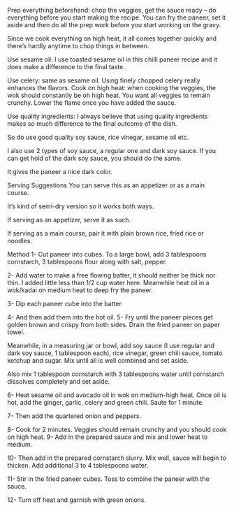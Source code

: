 Prep everything beforehand: chop the veggies, get the sauce ready – do everything before you start making the recipe. You can fry the paneer, set it aside and then do all the prep work before you start working on the gravy.

Since we cook everything on high heat, it all comes together quickly and there’s hardly anytime to chop things in between.

Use sesame oil:  I use toasted sesame oil in this chilli paneer recipe and it does make a difference to the final taste.

Use celery: same as sesame oil. Using finely chopped celery really enhances the flavors.
Cook on high heat: when cooking the veggies, the wok should constantly be oh high heat. You want all veggies to remain crunchy. Lower the flame once you have added the sauce.

Use quality ingredients: I always believe that using quality ingredients makes so much difference to the final outcome of the dish.

So do use good quality soy sauce, rice vinegar, sesame oil etc.

I also use 2 types of soy sauce, a regular one and dark soy sauce. If you can get hold of the dark soy sauce, you should do the same.

It gives the paneer a nice dark color.

Serving Suggestions
You can serve this as an appetizer or as a main course.

It’s kind of semi-dry version so it works both ways.

If serving as an appetizer, serve it as such.

If serving as a main course, pair it with plain brown rice, fried rice or noodles.

 

Method
1- Cut paneer into cubes. To a large bowl, add 3 tablespoons cornstarch, 3 tablespoons flour along with salt, pepper.

2- Add water to make a free flowing batter, it should neither be thick nor thin. I added little less than 1/2 cup water here. Meanwhile heat oil in a wok/kadai on medium heat to deep fry the paneer.

3- Dip each paneer cube into the batter.

4- And then add them into the hot oil.
5- Fry until the paneer pieces get golden brown and crispy from both sides. Drain the fried paneer on paper towel.

Meanwhile, in a measuring jar or bowl, add soy sauce (I use regular and dark soy sauce, 1 tablespoon each), rice vinegar, green chili sauce, tomato ketchup and sugar. Mix until all is well combined and set aside.

Also mix 1 tablespoon cornstarch with 3 tablespoons water until cornstarch dissolves completely and set aside.

6- Heat sesame oil and avocado oil in wok on medium-high heat. Once oil is hot, add the ginger, garlic, celery and green chili. Saute for 1 minute.

7- Then add the quartered onion and peppers.

8- Cook for 2 minutes. Veggies should remain crunchy and you should cook on high heat.
9- Add in the prepared sauce and mix and lower heat to medium.

10- Then add in the prepared cornstarch slurry. Mix well, sauce will begin to thicken. Add additional 3 to 4 tablespoons water.

11- Stir in the fried paneer cubes. Toss to combine the paneer with the sauce.

12- Turn off heat and garnish with green onions.


